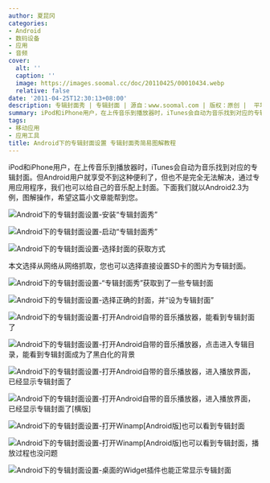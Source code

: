 ```yaml
---
author: 夏昆冈
categories:
- Android
- 数码设备
- 应用
- 音频
cover:
  alt: ''
  caption: ''
  image: https://images.soomal.cc/doc/20110425/00010434.webp
  relative: false
date: '2011-04-25T12:30:13+08:00'
description: 专辑封面秀 | 专辑封面 | 源自：www.soomal.com | 版权：原创 |  平均/总评分：10.00/40
summary: iPod和iPhone用户，在上传音乐到播放器时，iTunes会自动为音乐找到对应的专辑封面。但Android用户就享受不到这种便利了，但也不是完全无法解决，通过专用应用程序，我们也可以给自己的音乐配上封面。下面我们就以Android2.3为例，图解操作，希望这篇小文章能帮到您。
tags:
- 移动应用
- 应用工具
title: Android下的专辑封面设置 专辑封面秀简易图解教程
---
```


iPod和iPhone用户，在上传音乐到播放器时，iTunes会自动为音乐找到对应的专辑封面。但Android用户就享受不到这种便利了，但也不是完全无法解决，通过专用应用程序，我们也可以给自己的音乐配上封面。下面我们就以Android2.3为例，图解操作，希望这篇小文章能帮到您。



![Android下的专辑封面设置-安装“专辑封面秀”](https://images.soomal.cc/doc/20110425/00010426.webp)



![Android下的专辑封面设置-启动“专辑封面秀”](https://images.soomal.cc/doc/20110425/00010427.webp)



![Android下的专辑封面设置-选择封面的获取方式](https://images.soomal.cc/doc/20110425/00010428.webp)



本文选择从网络从网络抓取，您也可以选择直接设置SD卡的图片为专辑封面。



![Android下的专辑封面设置-“专辑封面秀”获取到了一些专辑封面](https://images.soomal.cc/doc/20110425/00010429.webp)



![Android下的专辑封面设置-选择正确的封面，并“设为专辑封面”](https://images.soomal.cc/doc/20110425/00010430.webp)



![Android下的专辑封面设置-打开Android自带的音乐播放器，能看到专辑封面了](https://images.soomal.cc/doc/20110425/00010431.webp)



![Android下的专辑封面设置-打开Android自带的音乐播放器，点击进入专辑目录，能看到专辑封面成为了黑白化的背景](https://images.soomal.cc/doc/20110425/00010432.webp)



![Android下的专辑封面设置-打开Android自带的音乐播放器，进入播放界面，已经显示专辑封面了](https://images.soomal.cc/doc/20110425/00010433.webp)



![Android下的专辑封面设置-打开Android自带的音乐播放器，进入播放界面，已经显示专辑封面了[横版]](https://images.soomal.cc/doc/20110425/00010434.webp)



![Android下的专辑封面设置-打开Winamp[Android版]也可以看到专辑封面](https://images.soomal.cc/doc/20110425/00010435.webp)



![Android下的专辑封面设置-打开Winamp[Android版]也可以看到专辑封面，播放过程也没问题](https://images.soomal.cc/doc/20110425/00010436.webp)



![Android下的专辑封面设置-桌面的Widget插件也能正常显示专辑封面](https://images.soomal.cc/doc/20110425/00010437.webp)